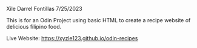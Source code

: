 Xile Darrel Fontillas
7/25/2023

This is for an Odin Project using basic HTML to create a recipe website of delicious filipino food.

Live Website: https://xyzle123.github.io/odin-recipes